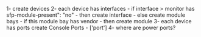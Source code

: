 1- create devices
2- each device has interfaces
    - if interface > monitor has sfp-module-present": "no"
        - then create interface
    - else create module bays
        - if this module bay has vendor
            - then create module
3- each device has ports create Console Ports
    - ['port']
4- where are power ports?